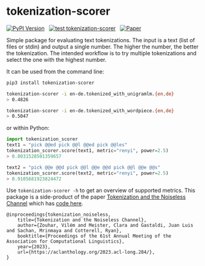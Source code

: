 # tokenization-scorer &nbsp;&nbsp;&nbsp;

[![PyPI Version](https://img.shields.io/pypi/v/tokenization-scorer.svg)](https://pypi.python.org/pypi/tokenization-scorer)
&nbsp;
[![test tokenization-scorer](https://github.com/zouharvi/tokenization-scorer/actions/workflows/test.yml/badge.svg)](https://github.com/zouharvi/tokenization-scorer/actions/workflows/test.yml)
&nbsp;
[![Paper](https://img.shields.io/badge/📜%20paper-481.svg)](https://aclanthology.org/2023.acl-long.284/)

Simple package for evaluating text tokenizations.
The input is a text (list of files or stdin) and output a single number.
The higher the number, the better the tokenization.
The intended workflow is to try multiple tokenizations and select the one with the highest number.

It can be used from the command line:

```bash
pip3 install tokenization-scorer

tokenization-scorer -i en-de.tokenized_with_unigramlm.{en,de}
> 0.4826

tokenization-scorer -i en-de.tokenized_with_wordpiece.{en,de}
> 0.5047
```

or within Python:

```python
import tokenization_scorer
text1 = "pick @@ed pick @@l @@ed pick @@les"
tokenization_scorer.score(text1, metric="renyi", power=2.5)
> 0.8031528501359657

text2 = "pick @@e @@d pick @@l @@e @@d pick @@l @@e @@s"
tokenization_scorer.score(text2, metric="renyi", power=2.5)
> 0.9105681923824472
```

Use `tokenization-scorer -h` to get an overview of supported metrics.
This package is a side-product of the paper [Tokenization and the Noiseless Channel](https://aclanthology.org/2023.acl-long.284/) which has [code here](https://github.com/zouharvi/tokenization-principle).

```
@inproceedings{tokenization_noiseless, 
    title={Tokenization and the Noiseless Channel},
    author={Zouhar, Vilém and Meister, Clara and Gastaldi, Juan Luis and Sachan, Mrinmaya and Cotterell, Ryan},
    booktitle={Proceedings of the 61st Annual Meeting of the Association for Computational Linguistics},
    year={2023},
    url={https://aclanthology.org/2023.acl-long.284/},
}
```
